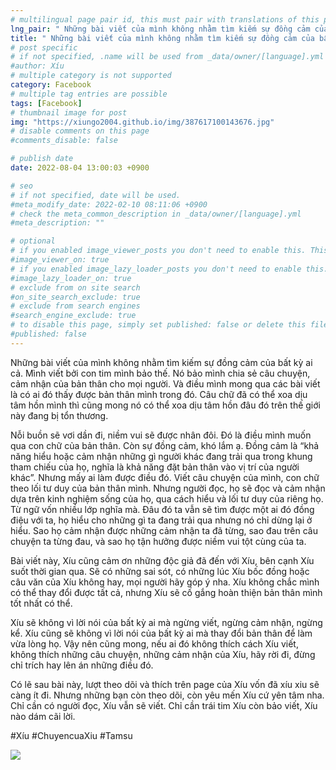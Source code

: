 ```yaml
---
# multilingual page pair id, this must pair with translations of this page. (This name must be unique)
lng_pair: " Những bài viết của mình không nhằm tìm kiếm sự đồng cảm của bất kỳ ai cả "
title: " Những bài viết của mình không nhằm tìm kiếm sự đồng cảm của bất kỳ ai cả "
# post specific
# if not specified, .name will be used from _data/owner/[language].yml
#author: Xíu
# multiple category is not supported
category: Facebook
# multiple tag entries are possible
tags: [Facebook]
# thumbnail image for post
img: "https://xiungo2004.github.io/img/387617100143676.jpg"
# disable comments on this page
#comments_disable: false

# publish date
date: 2022-08-04 13:00:03 +0900

# seo
# if not specified, date will be used.
#meta_modify_date: 2022-02-10 08:11:06 +0900
# check the meta_common_description in _data/owner/[language].yml
#meta_description: ""

# optional
# if you enabled image_viewer_posts you don't need to enable this. This is only if image_viewer_posts = false
#image_viewer_on: true
# if you enabled image_lazy_loader_posts you don't need to enable this. This is only if image_lazy_loader_posts = false
#image_lazy_loader_on: true
# exclude from on site search
#on_site_search_exclude: true
# exclude from search engines
#search_engine_exclude: true
# to disable this page, simply set published: false or delete this file
#published: false
---
```


<!-- outline-start -->

Những bài viết của mình không nhằm tìm kiếm sự đồng cảm của bất kỳ ai cả. Mình viết bởi con tim mình bảo thế. Nó bảo mình chia sẻ câu chuyện, cảm nhận của bản thân cho mọi người. Và điều mình mong qua các bài viết là có ai đó thấy được bản thân mình trong đó. Câu chữ đã có thể xoa dịu tâm hồn mình thì cũng mong nó có thể xoa dịu tâm hồn đâu đó trên thế giới này đang bị tổn thương.

Nỗi buồn sẽ vơi dần đi, niềm vui sẽ được nhân đôi. Đó là điều mình muốn qua con chữ của bản thân. Còn sự đồng cảm, khó lắm ạ. Đồng cảm là “khả năng hiểu hoặc cảm nhận những gì người khác đang trải qua trong khung tham chiếu của họ, nghĩa là khả năng đặt bản thân vào vị trí của người khác”. Nhưng mấy ai làm được điều đó. Viết câu chuyện của mình, con chữ theo lối tư duy của bản thân mình. Nhưng người đọc, họ sẽ đọc và cảm nhận dựa trên kinh nghiệm sống của họ, qua cách hiểu và lối tư duy của riêng họ. Từ ngữ vốn nhiều lớp nghĩa mà. Đâu đó ta vẫn sẽ tìm được một ai đó đồng điệu với ta, họ hiểu cho những gì ta đang trải qua nhưng nó chỉ dừng lại ở hiểu. Sao họ cảm nhận được những cảm nhận ta đã từng, sao đau trên câu chuyện ta từng đau, và sao họ tận hưởng được niềm vui tột cùng của ta.

Bài viết này, Xíu cũng cảm ơn những độc giả đã đến với Xíu, bên cạnh Xíu suốt thời gian qua. Sẽ có những sai sót, có những lúc Xíu bốc đồng hoặc câu văn của Xíu không hay, mọi người hãy góp ý nha. Xíu không chắc mình có thể thay đổi được tất cả, nhưng Xíu sẽ cố gắng hoàn thiện bản thân mình tốt nhất có thể.

Xíu sẽ không vì lời nói của bất kỳ ai mà ngừng viết, ngừng cảm nhận, ngừng kể. Xíu cũng sẽ không vì lời nói của bất kỳ ai mà thay đổi bản thân để làm vừa lòng họ. Vậy nên cũng mong, nếu ai đó không thích cách Xíu viết, không thích những câu chuyện, những cảm nhận của Xíu, hãy rời đi, đừng chỉ trích hay lên án những điều đó.

Có lẽ sau bài này, lượt theo dõi và thích trên page của Xíu vốn đã xíu xiu sẽ càng ít đi. Nhưng những bạn còn theo dõi, còn yêu mến Xíu cứ yên tâm nha. Chỉ cần có người đọc, Xíu vẫn sẽ viết. Chỉ cần trái tim Xíu còn bảo viết, Xíu nào dám cãi lời.

#Xíu
#ChuyencuaXiu
#Tamsu

<!-- outline-end -->

<img src= "https://xiungo2004.github.io/img/387617100143676.jpg">